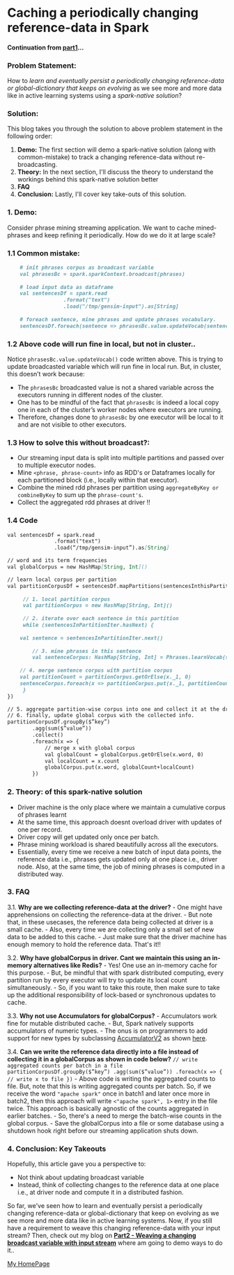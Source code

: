 # Caching a periodically changing reference-data in Spark

#### Continuation from [part1](https://spoddutur.github.io/spark-notes/reb)...

### Problem Statement:
How to _learn and eventually persist a periodically changing reference-data or global-dictionary that keeps on evolving_ as we see more and more data like in active learning systems using a _spark-native solution_? 

### Solution:
This blog takes you through the solution to above problem statement in the following order:
1. **Demo:** The first section will demo a spark-native solution (along with common-mistake) to track a changing reference-data without re-broadcasting.
2. **Theory:** In the next section, I'll discuss the theory to understand the workings behind this spark-native solution better
3. **FAQ**
4. **Conclusion:** Lastly, I'll cover key take-outs of this solution.

### 1. Demo:
Consider phrase mining streaming application. We want to cache mined-phrases and keep refining it periodically. How do we do it at large scale?

### 1.1 Common mistake:
```markdown
    # init phrases corpus as broadcast variable
    val phrasesBc = spark.sparkContext.broadcast(phrases)
    
    # load input data as dataframe
    val sentencesDf = spark.read
   			      .format("text")
			      .load("/tmp/gensim-input").as[String]
			      
    # foreach sentence, mine phrases and update phrases vocabulary.
    sentencesDf.foreach(sentence => phrasesBc.value.updateVocab(sentence))
```

### 1.2 Above code will run fine in local, but not in cluster..
Notice `phrasesBc.value.updateVocab()` code written above. This is trying to update broadcasted variable which will run fine in local run. But, in cluster, this doesn’t work because:
- The `phrasesBc` broadcasted value is not a shared variable across the executors running in different nodes of the cluster.  
- One has to be mindful of the fact that `phrasesBc` is indeed a local copy one in  each of the cluster’s worker nodes where executors are running. 
- Therefore, changes done to `phrasesBc` by one executor will be local to it and are not visible to other executors.

### 1.3 How to solve this without broadcast?:
- Our streaming input data is split into multiple partitions and passed over to multiple executor nodes.
- Mine `<phrase, phrase-count>` info as RDD's or Dataframes locally for each partitioned block (i.e., locally within that executor).
- Combine the mined rdd phrases per partition using `aggregateByKey or combineByKey` to sum up the `phrase-count's`.
- Collect the aggregated rdd phrases at driver !!

### 1.4 Code
```markdown
val sentencesDf = spark.read
   		       .format("text")
		       .load(“/tmp/gensim-input”).as[String]

// word and its term frequencies
val globalCorpus = new HashMap[String, Int]()

// learn local corpus per partition
val partitionCorpusDf = sentencesDf.mapPartitions(sentencesInthisPartitionIterator => {
      
     // 1. local partition corpus
     val partitionCorpus = new HashMap[String, Int]() 
     
     // 2. iterate over each sentence in this partition
     while (sentencesInPartitionIter.hasNext) {
     
	val sentence = sentencesInPartitionIter.next()
     
        // 3. mine phrases in this sentence 
        val sentenceCorpus: HashMap[String, Int] = Phrases.learnVocab(sentence)
	
	// 4. merge sentence corpus with partition corpus
	val partitionCount = partitionCorpus.getOrElse(x._1, 0)
	sentenceCorpus.foreach(x => partitionCorpus.put(x._1, partitionCount + x._2))	
     }
})

// 5. aggregate partition-wise corpus into one and collect it at the driver.
// 6. finally, update global corpus with the collected info.
partitionCorpusDf.groupBy($”key”)
		.agg(sum($”value”))
		.collect()
		.foreach(x => {
			// merge x with global corpus
			val globalCount = globalCorpus.getOrElse(x.word, 0)
			val localCount = x.count
			globalCorpus.put(x.word, globalCount+localCount)
		})
```

### 2. **Theory:** of this spark-native solution
- Driver machine is the only place where we maintain a cumulative corpus of phrases learnt
- At the same time, this approach doesnt overload driver with updates of one per record.
- Driver copy will get updated only once per batch.
- Phrase mining workload is shared beautifully across all the executors.
- Essentially, every time we receive a new batch of input data points, the reference data i.e., phrases gets updated only at one place i.e., driver node. Also, at the same time, the job of mining phrases is computed in a distributed way.

### 3. FAQ
3.1. **Why are we collecting reference-data at the driver?**
	- One might have apprehensions on collecting the reference-data at the driver.
	- But note that, in these usecases, the reference data being collected at driver is a small cache.
	- Also, every time we are collecting only a small set of new data to be added to this cache.
	- Just make sure that the driver machine has enough memory to hold the reference data. That's it!! 

3.2. **Why have globalCorpus in driver. Cant we maintain this using an in-memory alternatives like Redis?**
	- Yes! One use an in-memory cache for this purpose.
	- But, be mindful that with spark distributed computing, every partition run by every executor will try to update its local count simultaneously. 
	- So, if you want to take this route, then make sure to take up the additional responsibility of lock-based or synchronous updates to cache.
	
3.3. **Why not use Accumulators for globalCorpus?**
	- Accumulators work fine for mutable distributed cache.
	- But, Spark natively supports accumulators of numeric types.
	- The onus is on programmers to add support for new types by subclassing [AccumulatorV2](https://spark.apache.org/docs/2.2.0/api/scala/index.html#org.apache.spark.util.AccumulatorV2) as shown [here](https://spark.apache.org/docs/2.2.0/rdd-programming-guide.html#accumulators).

3.4. **Can we write the reference data directly into a file instead of collecting it in a globalCorpus as shown in code below?**
	```
	// write aggregated counts per batch in a file
	partitionCorpusDf.groupBy($”key”)
		.agg(sum($”value”))
		.foreach(x => {
			// write x to file
		})
	```
	- Above code is writing the aggregated counts to file. But, note that this is writing aggregated counts per batch. So, if we receive the word `"apache spark"` once in batch1 and later once more in batch2, then this approach will write `<"apache spark", 1>` entry in the file twice. This approach is basically agnostic of the counts aggregated in earlier batches.
	- So, there's a need to merge the batch-wise counts in the global corpus.
	- Save the globalCorpus into a file or some database using a shutdown hook right before our streaming application shuts down.

### 4. Conclusion: Key Takeouts
Hopefully, this article gave you a perspective to:
- Not think about updating broadcast variable
- Instead, think of collecting changes to the reference data at one place i.e., at driver node and compute it in a distributed fashion.

So far, we've seen how to learn and eventually persist a periodically changing reference-data or global-dictionary that keep on evolving as we see more and more data like in active learning systems. Now, if you still have a requirement to weave this changing reference-data with your input stream? Then, check out my blog on **[Part2 - Weaving a changing broadcast variable with input stream](https://spoddutur.github.io/spark-notes/weaving_a_changing_broadcast_variable)** where am going to demo ways to do it..

[My HomePage](https://spoddutur.github.io/spark-notes/)
